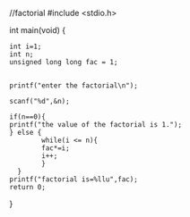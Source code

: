 //factorial
#include <stdio.h>


int main(void) {
    
    int i=1;
    int n;
    unsigned long long fac = 1;
   
    
    printf("enter the factorial\n");
    
    scanf("%d",&n);
    
    if(n==0){
    printf("the value of the factorial is 1.");
    } else {
	        while(i <= n){
	        fac*=i;
	        i++;
            }
      }
	printf("factorial is=%llu",fac);
	return 0;
}
